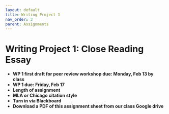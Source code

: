 ```yaml
---
layout: default
title: Writing Project 1
nav_order: 3
parent: Assignments
---
```

# Writing Project 1: Close Reading Essay
* **WP 1 first draft for peer review workshop due: Monday, Feb 13 by class**
* **WP 1 due: Friday, Feb 17**
* **Length of assignment**
* **MLA or Chicago citation style**
* **Turn in via Blackboard**
* **Download a PDF of this assignment sheet from our class Google drive**
